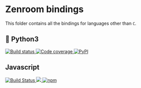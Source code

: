 # Zenroom bindings

This folder contains all the bindings for languages other than `C`.

## :snake: Python3

<a href="https://travis-ci.com/DECODEproject/zenroom-py">
  <img src="https://travis-ci.com/DECODEproject/zenroom-py.svg?branch=master" alt="Build status"/>
</a>
<a href="https://codecov.io/gh/DECODEproject/zenroom-py">
  <img src="https://codecov.io/gh/DECODEproject/zenroom-py/branch/master/graph/badge.svg" alt="Code coverage"/>
</a>
<a href="https://pypi.org/project/zenroom/">
  <img alt="PyPI" src="https://img.shields.io/pypi/v/zenroom.svg" alt="Latest release">
</a>

## Javascript

<a href="https://travis-ci.com/DECODEproject/zenroomjs">
  <img src="https://travis-ci.com/DECODEproject/zenroomjs.svg?branch=master" alt="Build Status">
</a>
<a href="https://codecov.io/gh/DECODEproject/zenroomjs">
  <img src="https://codecov.io/gh/DECODEproject/zenroomjs/branch/master/graph/badge.svg" />
</a>
<a href="https://badge.fury.io/js/zenroom">
  <img alt="npm" src="https://img.shields.io/npm/v/zenroom.svg">
</a>

